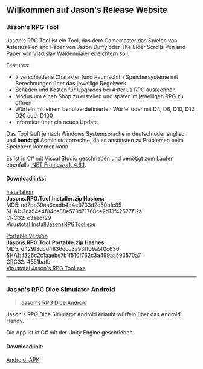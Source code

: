 ## Willkommen auf Jason's Release Website

### Jason's RPG Tool
<blockquote class="imgur-embed-pub" lang="en" data-id="a/r2M2RQb"><a href="//imgur.com/r2M2RQb"></a></blockquote><script async src="//s.imgur.com/min/embed.js" charset="utf-8"></script>

Jason's RPG Tool ist ein Tool, das dem Gamemaster das Spielen von Asterius Pen and Paper von Jason Duffy oder The Elder Scrolls Pen and Paper von Vladislav Waldenmaier erleichtern soll.

Features:
- 2 verschiedene Charakter (und Raumschiff) Speichersysteme mit Berechnungen über das jeweilige Regelwerk
- Schaden und Kosten für Upgrades bei Asterius RPG ausrechnen
- Modus um einen Shop zu erstellen und später im jeweiligen RPG zu öffnen
- Würfeln mit einem benutzerdefinierten Würfel oder mit D4, D6, D10, D12, D20 oder D100
- Informiert über ein neues Update

Das Tool läuft je nach Windows Systemsprache in deutsch oder englisch und **benötigt** Administratorrechte, da es ansonsten zu Problemen beim Speichern kommen kann.

Es ist in C# mit Visual Studio geschrieben und benötigt zum Laufen ebenfalls [.NET Framework 4.6.1](https://www.microsoft.com/de-ch/download/details.aspx?id=49982).

#### Downloadlinks:

[Installation](https://github.com/Jason360x/jason360x.github.io/releases/download/v1.0.0/Jasons.RPG.Tool.Installer.zip)
<br>**Jasons.RPG.Tool.Installer.zip Hashes:**
<br> MD5: ad7bb39aa6cadb4b4e3733d2d50bfc85
<br> SHA1: 3ca54e4f04ce88e573d71768ce2d13f42577f12a
<br> CRC32: c3aedf29
<br> [Virustotal InstallJasonsRPGTool.exe](https://www.virustotal.com/gui/file-analysis/MDZiNTQ1MGMyYWM5ZDFjYjhkMzY5Nzc2OWJlODgxODM6MTU1MzY5Nzc4Mg==)

[Portable Version](https://github.com/Jason360x/jason360x.github.io/releases/download/v1.0.0/Jasons.RPG.Tool.Portable.zip)
<br>**Jasons.RPG.Tool.Portable.zip Hashes:**
<br> MD5: d429f3dcd4836dcc3a931f09a5f0c630
<br> SHA1: f326c2c1aaebe7b1f510f762c3a499aa593570a7
<br> CRC32: 4651bafb
<br> [Virustotal Jason's RPG Tool.exe](https://www.virustotal.com/gui/file-analysis/ZDZmOWM3OGYxODc5ZGEyMWJhM2ExMWJiYzI4MjY5ZTA6MTU1MzY5NzgzNg==/)


----

### Jason's RPG Dice Simulator Android
<blockquote class="imgur-embed-pub" lang="en" data-id="a/f2bGIbh"><a href="//imgur.com/f2bGIbh">Jason&#39;s RPG Dice Android</a></blockquote><script async src="//s.imgur.com/min/embed.js" charset="utf-8"></script>

Jason's RPG Dice Simulator Android erlaubt würfeln über das Android Handy.

Die App ist in C# mit der Unity Engine geschrieben.

#### Downloadlink:

[Android .APK](https://github.com/Jason360x/jason360x.github.io/releases/download/v1.0/JasonsRPGDiceAndroid.7z)